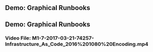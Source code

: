 ## Demo: Graphical Runbooks
## Demo: Graphical Runbooks

### Video File: M1-7-2017-03-21-74257-Infrastructure_As_Code_2016%201080%20Encoding.mp4
